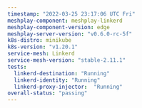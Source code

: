 ```yaml
---
timestamp: "2022-03-25 23:17:06 UTC Fri"
meshplay-component: meshplay-linkerd
meshplay-component-version: edge
meshplay-server-version: "v0.6.0-rc-5f"
k8s-distro: minikube
k8s-version: "v1.20.1"
service-mesh: Linkerd
service-mesh-version: "stable-2.11.1"
tests:
  linkerd-destination: "Running"
  linkerd-identity: "Running"
  linkerd-proxy-injector:  "Running"
overall-status: "passing"
---
```

